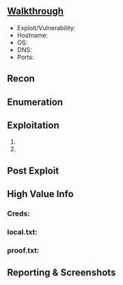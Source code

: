 ## [Walkthrough](https://dylanrholloway.com/proving-grounds-nibbles-write-up/)

- Exploit/Vulnerability:
- Hostname:
- OS:
- DNS:
- Ports:


## Recon

## Enumeration

## Exploitation
1.

2.

## Post Exploit

## High Value Info
### Creds:

### local.txt:

### proof.txt:

## Reporting & Screenshots
